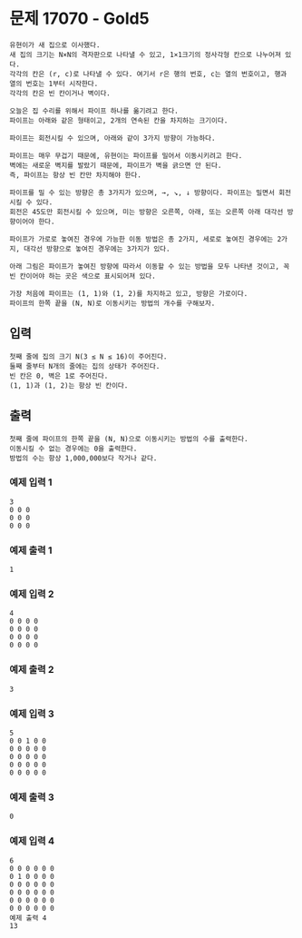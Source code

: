 # 문제 17070 - Gold5
    유현이가 새 집으로 이사했다. 
    새 집의 크기는 N×N의 격자판으로 나타낼 수 있고, 1×1크기의 정사각형 칸으로 나누어져 있다. 
    각각의 칸은 (r, c)로 나타낼 수 있다. 여기서 r은 행의 번호, c는 열의 번호이고, 행과 열의 번호는 1부터 시작한다.
    각각의 칸은 빈 칸이거나 벽이다.
    
    오늘은 집 수리를 위해서 파이프 하나를 옮기려고 한다. 
    파이프는 아래와 같은 형태이고, 2개의 연속된 칸을 차지하는 크기이다.
    
    파이프는 회전시킬 수 있으며, 아래와 같이 3가지 방향이 가능하다.

    파이프는 매우 무겁기 때문에, 유현이는 파이프를 밀어서 이동시키려고 한다. 
    벽에는 새로운 벽지를 발랐기 때문에, 파이프가 벽을 긁으면 안 된다. 
    즉, 파이프는 항상 빈 칸만 차지해야 한다.
    
    파이프를 밀 수 있는 방향은 총 3가지가 있으며, →, ↘, ↓ 방향이다. 파이프는 밀면서 회전시킬 수 있다. 
    회전은 45도만 회전시킬 수 있으며, 미는 방향은 오른쪽, 아래, 또는 오른쪽 아래 대각선 방향이어야 한다.
    
    파이프가 가로로 놓여진 경우에 가능한 이동 방법은 총 2가지, 세로로 놓여진 경우에는 2가지, 대각선 방향으로 놓여진 경우에는 3가지가 있다.
    
    아래 그림은 파이프가 놓여진 방향에 따라서 이동할 수 있는 방법을 모두 나타낸 것이고, 꼭 빈 칸이어야 하는 곳은 색으로 표시되어져 있다.
    
    가장 처음에 파이프는 (1, 1)와 (1, 2)를 차지하고 있고, 방향은 가로이다. 
    파이프의 한쪽 끝을 (N, N)로 이동시키는 방법의 개수를 구해보자.

## 입력
    첫째 줄에 집의 크기 N(3 ≤ N ≤ 16)이 주어진다. 
    둘째 줄부터 N개의 줄에는 집의 상태가 주어진다. 
    빈 칸은 0, 벽은 1로 주어진다.
    (1, 1)과 (1, 2)는 항상 빈 칸이다.

## 출력
    첫째 줄에 파이프의 한쪽 끝을 (N, N)으로 이동시키는 방법의 수를 출력한다. 
    이동시킬 수 없는 경우에는 0을 출력한다. 
    방법의 수는 항상 1,000,000보다 작거나 같다.

### 예제 입력 1
    3
    0 0 0
    0 0 0
    0 0 0
### 예제 출력 1
    1
### 예제 입력 2
    4
    0 0 0 0
    0 0 0 0
    0 0 0 0
    0 0 0 0
### 예제 출력 2
    3
### 예제 입력 3
    5
    0 0 1 0 0
    0 0 0 0 0
    0 0 0 0 0
    0 0 0 0 0
    0 0 0 0 0
### 예제 출력 3
    0
### 예제 입력 4
    6
    0 0 0 0 0 0
    0 1 0 0 0 0
    0 0 0 0 0 0
    0 0 0 0 0 0
    0 0 0 0 0 0
    0 0 0 0 0 0
    예제 출력 4
    13